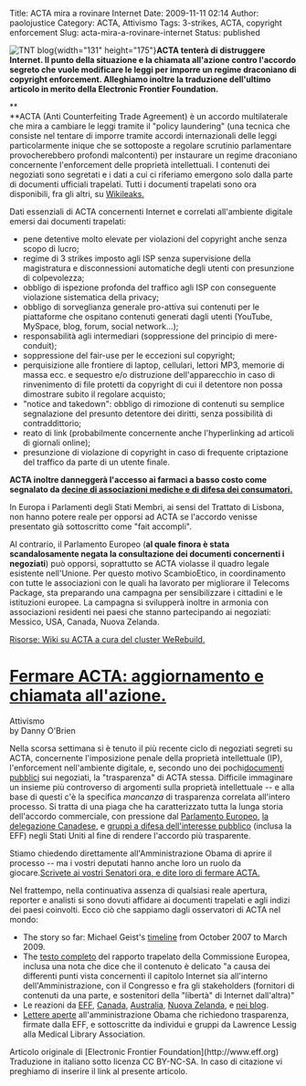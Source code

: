Title: ACTA mira a rovinare Internet
Date: 2009-11-11 02:14
Author: paolojustice
Category: ACTA, Attivismo
Tags: 3-strikes, ACTA, copyright enforcement
Slug: acta-mira-a-rovinare-internet
Status: published

![TNT blog](http://blog.tntvillage.scambioetico.org/wp-content/uploads/2009/11/NegRadioactiveSymbol.GIF){width="131" height="175"}**ACTA tenterà di distruggere Internet. Il punto della situazione e la chiamata all'azione contro l'accordo segreto che vuole modificare le leggi per imporre un regime draconiano di copyright enforcement. Alleghiamo inoltre la traduzione dell'ultimo articolo in merito della Electronic Frontier Foundation.**

  

**<!--more-->  
**ACTA (Anti Counterfeiting Trade Agreement) è un accordo multilaterale che mira a cambiare le leggi tramite il "policy laundering" (una tecnica che consiste nel tentare di imporre tramite accordi internazionali delle leggi particolarmente inique che se sottoposte a regolare scrutinio parlamentare provocherebbero profondi malcontenti) per instaurare un regime draconiano concernente l'enforcement delle proprietà intellettuali. I contenuti dei negoziati sono segretati e i dati a cui ci riferiamo emergono solo dalla parte di documenti ufficiali trapelati. Tutti i documenti trapelati sono ora disponibili, fra gli altri, su [Wikileaks.](https://secure.wikileaks.org/wiki/Special:Search?search=acta&go=Go)

Dati essenziali di ACTA concernenti Internet e correlati all'ambiente digitale emersi dai documenti trapelati:

-   pene detentive molto elevate per violazioni del copyright anche senza scopo di lucro;
-   regime di 3 strikes imposto agli ISP senza supervisione della magistratura e disconnessioni automatiche degli utenti con presunzione di colpevolezza;
-   obbligo di ispezione profonda del traffico agli ISP con conseguente violazione sistematica della privacy;
-   obbligo di sorveglianza generale pro-attiva sui contenuti per le piattaforme che ospitano contenuti generati dagli utenti (YouTube, MySpace, blog, forum, social network...);
-   responsabilità agli intermediari (soppressione del principio di mere-conduit);
-   soppressione del fair-use per le eccezioni sul copyright;
-   perquisizione alle frontiere di laptop, cellulari, lettori MP3, memorie di massa ecc. e sequestro e/o distruzione dell'apparecchio in caso di rinvenimento di file protetti da copyright di cui il detentore non possa dimostrare subito il regolare acquisto;
-   "notice and takedown": obbligo di rimozione di contenuti su semplice segnalazione del presunto detentore dei diritti, senza possibilità di contraddittorio;
-   reato di link (probabilmente concernente anche l'hyperlinking ad articoli di giornali online);
-   presunzione di violazione di copyright in caso di frequente criptazione del traffico da parte di un utente finale.

**ACTA inoltre danneggerà l'accesso ai farmaci a basso costo come segnalato da [decine di associazioni mediche e di difesa dei consumatori.](http://www.essentialaction.org/access/index.php?/archives/173-Secret-Counterfeiting-Treaty-Public-Must-be-Made-Public,-Global-Organizations-Say.html)**

In Europa i Parlamenti degli Stati Membri, ai sensi del Trattato di Lisbona, non hanno potere reale per opporsi ad ACTA se l'accordo venisse presentato già sottoscritto come "fait accompli".

Al contrario, il Parlamento Europeo (**al quale finora è stata scandalosamente negata la consultazione dei documenti concernenti i negoziati**) può opporsi, soprattutto se ACTA violasse il quadro legale esistente nell'Unione. Per questo motivo ScambioEtico, in coordinamento con tutte le associazioni con le quali ha lavorato per migliorare il Telecoms Package, sta preparando una campagna per sensibilizzare i cittadini e le istituzioni europee. La campagna si svilupperà inoltre in armonia con associazioni residenti nei paesi che stanno partecipando ai negoziati: Messico, USA, Canada, Nuova Zelanda.

[Risorse: Wiki su ACTA a cura del cluster WeRebuild.](http://werebuild.eu/wiki/index.php/ACTA)

<div class="deeplinkspost">

[Fermare ACTA: aggiornamento e chiamata all'azione.](http://www.eff.org/deeplinks/2009/11/reining-in-acta)
==========================================================================================================

Attivismo</span>  
by Danny O'Brien</em>

Nella scorsa settimana si è tenuto il più recente ciclo di negoziati segreti su ACTA, concernente l'imposizione penale della proprietà intellettuale (IP), l'enforcement nell'ambiente digitale, e, secondo uno dei pochi[documenti pubblici](http://www.international.gc.ca/trade-agreements-accords-commerciaux/fo/seoul-seoul.aspx) sui negoziati, la "trasparenza" di ACTA stessa. Difficile immaginare un insieme più controverso di argomenti sulla proprietà intellettuale -- e alla base di questi c'è la specifica *mancanza* di trasparenza correlata all'intero processo. Si tratta di una piaga che ha caratterizzato tutta la lunga storia dell'accordo commerciale, con pressione dal [Parlamento Europeo](http://www.edri.org/edri-gram/number7.6/acta-transparency-european-parliament), [la delegazione Canadese](http://www.michaelgeist.ca/content/view/3832/125/), e [gruppi a difesa dell'interesse pubblico](http://www.ip-watch.org/weblog/2009/11/09/us-groups-duel-over-access-to-acta-negotiation/) (inclusa la EFF) negli Stati Uniti al fine di rendere l'accordo più trasparente.

Stiamo chiedendo direttamente all'Amministrazione Obama di aprire il processo -- ma i vostri deputati hanno anche loro un ruolo da giocare.[Scrivete ai vostri Senatori ora, e dite loro di fermare ACTA.](https://secure.eff.org/site/Advocacy?cmd=display&page=UserAction&id=420%20target=)

Nel frattempo, nella continuativa assenza di qualsiasi reale apertura, reporter e analisti si sono dovuti affidare ai documenti trapelati e agli indizi dei paesi coinvolti. Ecco ciò che sappiamo dagli osservatori di ACTA nel mondo:

-   The story so far: Michael Geist's [timeline](http://www.michaelgeist.ca/content/view/3786/125/) from October 2007 to March 2009.
-   The [testo completo](http://www.wikileaks.com/wiki/European_Commission_%22advance_warning%22_summary_on_ACTA_Internet_Chapter,_30_Sep_2009) del rapporto trapelato della Commissione Europea, inclusa una nota che dice che il contenuto è delicato "a causa dei differenti punti vista concernenti il capitolo Internet sia all'interno dell'Amministrazione, con il Congresso e fra gli stakeholders (fornitori di contenuti da una parte, e sostenitori della "libertà" di Internet dall'altra)"
-   Le reazioni da [EFF](http://www.eff.org/deeplinks/2009/11/leaked-acta-internet-provisions-three-strikes-and-), [Canada](http://excesscopyright.blogspot.com/2009/11/acta-time-to-walk-away.html), [Australia](http://www.efa.org.au/2009/11/04/acta-copyright-negotiations-underway-still-secret-still-worrying/), [Nuova Zelanda](http://www.nzherald.co.nz/technology/news/article.cfm?c_id=5&objectid=10607376), e [nei blog](http://www.theatlanticwire.com/features/view/feature/Secret-Copyright-Treaty-Will-Ruin-the-Internet-294).
-   [](http://www.keionline.org/acta-petition) [Lettere aperte](http://www.publicknowledge.org/node/2753) all'amministrazione Obama che richiedono trasparenza, firmate dalla EFF, e sottoscritte da individui e gruppi da Lawrence Lessig alla Medical Library Association.

<p>
Articolo originale di [Electronic Frontier Foundation](http://www.eff.org)  
Traduzione in italiano sotto licenza CC BY-NC-SA. In caso di citazione vi preghiamo di inserire il link al presente articolo.

</div>
